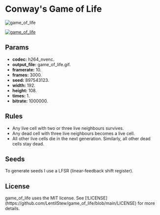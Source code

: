 # Conway's Game of Life

![game_of_life](https://user-images.githubusercontent.com/52719903/145503556-76cc1712-fa6b-4179-b2a5-56bb3eea10b9.gif)

[![game_of_life](https://www.youtube.com/watch?v=Jg5F3SgtHzs)](https://www.youtube.com/watch?v=ek1j272iAmc)

<h2>Params</h2>

  -  **codec:** h264_nvenc.
  -  **output_file:** game_of_life.gif.
  -  **framerate:** 10.
  -  **frames:** 3000.
  -  **seed:** 897543123.
  -  **width:** 192.
  -  **height:** 108.
  -  **times:** 1.
  -  **bitrate:** 1000000.

<h2>Rules</h2>

+ Any live cell with two or three live neighbours survives.
+ Any dead cell with three live neighbours becomes a live cell.
+ All other live cells die in the next generation. Similarly, all other dead cells stay dead.

<h2>Seeds</h2>
To generate seeds I use a LFSR (linear-feedback shift register).

<h2>License</h2>
game_of_life uses the MIT license. See [!LICENSE](https://github.com/LentilStew/game_of_life/blob/main/LICENSE) for more details.
